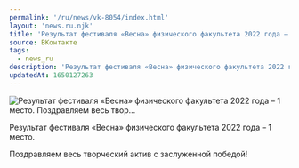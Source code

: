 ```yaml
---
permalink: '/ru/news/vk-8054/index.html'
layout: 'news.ru.njk'
title: 'Результат фестиваля «Весна» физического факультета 2022 года – 1 место.   Поздравляем весь твор…'
source: ВКонтакте
tags:
  - news_ru
description: 'Результат фестиваля «Весна» физического факультета 2022 года – 1 место.   Поздравляем весь твор…'
updatedAt: 1650127263
---
```

![Результат фестиваля «Весна» физического факультета 2022 года – 1 место.   Поздравляем весь твор…](https://sun9-65.userapi.com/impg/TjgwDc8ftFErN63ggPWpFfVc4hxMm587qk-usQ/XBeTkv69QrI.jpg?size=510x340&quality=95&crop=3,0,2493,1662&sign=f4b42e6dd5dca872e40832ff5cca058b&c_uniq_tag=TUGJNaF94PumB2_TtLyAi1nxuJ4hnZMmgYmZ49ELpFY&type=album)

Результат фестиваля «Весна» физического факультета 2022 года – 1 место.

Поздравляем весь творческий актив с заслуженной победой!
